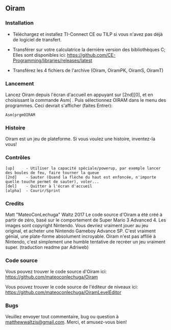 ﻿## Oiram

### Installation

* Téléchargez et installez TI-Connect CE ou TILP si vous n'avez pas déjà de logiciel de transfert.

* Transférer sur votre calculatrice la dernière version des bibliothèques C; Elles sont disponibles ici:
   https://github.com/CE-Programming/libraries/releases/latest

* Transférez les 4 fichiers de l'archive (Oiram, OiramPK, OiramS, OiramT)

### Lancement

Lancez Oiram depuis l'écran d'accueil en appuyant sur [2nd][0], et en choisissant la commande Asm( . Puis sélectionnez OIRAM dans le menu des programmes.
Ceci devrait s'afficher (faites Entrer):

    Asm(prgmOIRAM

### Histoire

Oiram est un jeu de plateforme. Si vous voulez une histoire, inventez-la vous!


### Contrôles

    [up]     - Utiliser la capacité spéciale/powerup, par exemple lancer des boules de feu, faire tourner la queue
    [2nd]    - Sauter (Quand la flèche du haut est enfoncée, n'importe quelle touche permet de sauter), voler...
    [del]    - Quitter à l'écran d'accueil
    [alpha]  - Courir/Sprint

### Credits

Matt "MateoConLechuga" Waltz 2017
Le code source d'Oiram a été créé à partir de zéro, basé sur le comportement de Super Mario 3 Advanced 4.
Les images sont copyright Nintendo.
Vous devriez vraiment jouer au jeu original, et acheter une Nintendo Gameboy Advance SP.
C'est vraiment génial, une plate-forme absolument incroyable.
Oiram n'est pas affilié à Nintendo, c'est simplement une humble tentative de recréer un jeu vraiment super.
(traduction readme par Adriweb)

### Code source

Vous pouvez trouver le code source d'Oiram ici:
https://github.com/mateoconlechuga/Oiram

Vous pouvez trouver le code source de l'éditeur de niveaux ici:
https://github.com/mateoconlechuga/OiramLevelEditor

### Bugs
Veuillez envoyer tout commentaire, bug ou question à matthewwaltzis@gmail.com.
Merci, et amusez-vous bien!
